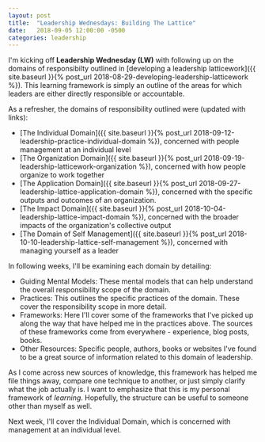 ```yaml
---
layout: post
title:  "Leadership Wednesdays: Building The Lattice"
date:   2018-09-05 12:00:00 -0500
categories: leadership
---
```


I'm kicking off **Leadership Wednesday (LW)** with following up on the domains of responsibilty outlined in [developing a leadership latticework]({{ site.baseurl }}{% post_url 2018-08-29-developing-leadership-latticework %}). This learning framework is simply an outline of the areas for which leaders are either directly responsible or accountable.

As a refresher, the domains of responsibility outlined were (updated with links):

* [The Individual Domain]({{ site.baseurl }}{% post_url 2018-09-12-leadership-practice-individual-domain %}), concerned with people management at an individual level
* [The Organization Domain]({{ site.baseurl }}{% post_url 2018-09-19-leadership-latticework-organization %}), concerned with how people organize to work together
* [The Application Domain]({{ site.baseurl }}{% post_url 2018-09-27-leadership-lattice-application-domain %}), concerned with the specific outputs and outcomes of an organization. 
* [The Impact Domain]({{ site.baseurl }}{% post_url 2018-10-04-leadership-lattice-impact-domain %}), concerned with the broader impacts of the organization's collective output
* [The Domain of Self Management]({{ site.baseurl }}{% post_url 2018-10-10-leadership-lattice-self-management %}), concerned with managing yourself as a leader

In following weeks, I'll be examining each domain by detailing:

* Guiding Mental Models: These mental models that can help understand the overall responsibility scope of the domain.
* Practices: This outlines the specific practices of the domain. These cover the responsibility scope in more detail. 
* Frameworks: Here I'll cover some of the frameworks that I've picked up along the way that have helped me in the practices above. The sources of these frameworks come from everywhere - experience, blog posts, books. 
* Other Resources: Specific people, authors, books or websites I've found to be a great source of information related to this domain of leadership.

As I come across new sources of knowledge, this framework has helped me file things away, compare one technique to another, or just simply clarify what the job actually is. I want to emphasize that this is my personal framework of _learning_. Hopefully, the structure can be useful to someone other than myself as well.

Next week, I'll cover the Individual Domain, which is concerned with management at an individual level.